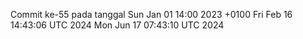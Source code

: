 Commit ke-55 pada tanggal Sun Jan 01 14:00 2023 +0100
Fri Feb 16 14:43:06 UTC 2024
Mon Jun 17 07:43:10 UTC 2024
